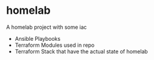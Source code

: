 # homelab
A homelab project with some iac

- Ansible Playbooks
- Terraform Modules used in repo
- Terraform Stack that have the actual state of homelab
